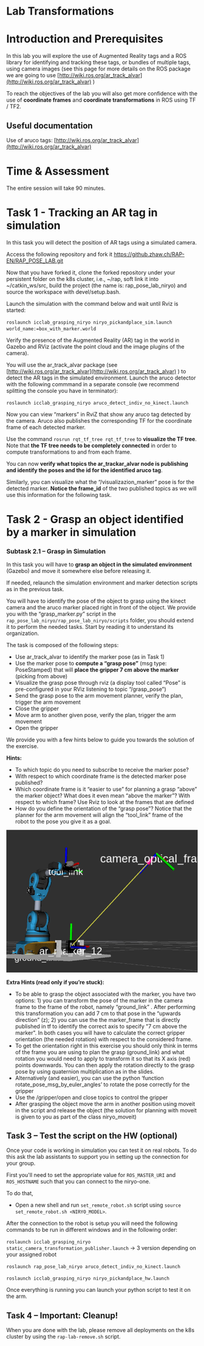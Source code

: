 # Lab Transformations				


# Introduction and Prerequisites

In this lab you will explore the use of Augmented Reality tags and a ROS library for identifying and tracking these tags, or bundles of multiple tags, using camera images (see this page for more details on the ROS package we are going to use [http://wiki.ros.org/ar_track_alvar](http://wiki.ros.org/ar_track_alvar) ) 

To reach the objectives of the lab you will also get more confidence with the use of **coordinate frames** and **coordinate transformations** in ROS using TF / TF2. 


## Useful documentation

Use of aruco tags: [http://wiki.ros.org/ar_track_alvar](http://wiki.ros.org/ar_track_alvar) 


# Time & Assessment

The entire session will take 90 minutes.


# Task 1 - Tracking an AR tag in simulation

In this task you will detect the position of AR tags using a simulated camera. 

Access the following repository and fork it https://github.zhaw.ch/RAP-EN/RAP_POSE_LAB.git

Now that you have forked it, clone the forked repository under your persistent folder on the k8s cluster, i.e., ~/rap, soft link it into ~/catkin_ws/src,  build the project (the name is: rap_pose_lab_niryo) and source the workspace with devel/setup.bash.

Launch the simulation with the command below and wait until Rviz is started:

 `roslaunch icclab_grasping_niryo niryo_pickandplace_sim.launch world_name:=box_with_marker.world`
 
Verify the presence of the Augmented Reality (AR) tag in the world in Gazebo and RViz (activate the point cloud and the image plugins of the camera). 

You will use the ar_track_alvar package (see [http://wiki.ros.org/ar_track_alvar](http://wiki.ros.org/ar_track_alvar) )  to detect the AR tags in the simulated environment. Launch the aruco detector with the following commmand in a separate console (we recommend splitting the console you have in terminator):

 `roslaunch icclab_grasping_niryo aruco_detect_indiv_no_kinect.launch`

Now you can view “markers” in RviZ that show any aruco tag detected by the camera. Aruco also publishes the corresponding TF for the coordinate frame of each detected marker.  

Use the command `rosrun rqt_tf_tree rqt_tf_tree` to **visualize the TF tree**. Note that **the TF tree needs to be completely connected** in order to compute transformations to and from each frame.

You can now **verify what topics the ar_trackar_alvar node is publishing and identify the poses and the id for the identified aruco tag**.

Similarly, you can visualize what the “/visualizazion_marker” pose is for the detected marker. **Notice the frame_id** of the two published topics as we will use this information for the following task. 


# Task 2 - Grasp an object identified by a marker in simulation


### Subtask 2.1 – Grasp in Simulation

In this task you will have to **grasp an object in the simulated environment** (Gazebo) and move it somewhere else before releasing it. 

If needed, relaunch the simulation environment and marker detection scripts as in the previous task.

You will have to identify the pose of the object to grasp using the kinect camera and the aruco marker placed right in front of the object. We provide you with the “grasp_marker.py”  script in the `rap_pose_lab_niryo/rap_pose_lab_niryo/scripts` folder, you should extend it to perform the needed tasks. Start by reading it to understand its organization.

The task is composed of the following steps:

* Use ar_track_alvar to identify the marker pose (as in Task 1)
* Use the marker pose to **compute a “grasp pose”** (msg type: PoseStamped) that will **place the gripper 7 cm above the marker** (picking from above)
* Visualize the grasp pose through rviz (a display tool called “Pose” is pre-configured in your RViz listening to topic “/grasp_pose”)
* Send the grasp pose to the arm movement planner, verify the plan, trigger the arm movement
* Close the gripper
* Move arm to another given pose, verify the plan, trigger the arm movement
* Open the gripper

We provide you with a few hints below to guide you towards the solution of the exercise.

**Hints:**

* To which topic do you need to subscribe to receive the marker pose?
* With respect to which coordinate frame is the detected marker pose published?
* Which coordinate frame is it “easier to use” for planning a grasp “above” the marker object? What does it even mean “above the marker”? With respect to which frame? Use Rviz to look at the frames that are defined
* How do you define the orientation of the “grasp pose”? Notice that the planner for the arm movement will align the “tool_link” frame of the robot to the pose you give it as a goal.

![alt_text](image1.png "image_tooltip")


**Extra Hints (read only if you’re stuck):**

* To be able to grasp the object associated with the marker, you have two options: 1) you can transform the pose of the marker in the camera frame to the frame of the robot, namely “ground_link” . After performing this transformation you can add 7 cm to that pose in the “upwards direction” (z); 2) you can use the the marker_frame that is directly published in tf to identify the correct axis to specify "7 cm above the marker". In both cases you will have to calculate the correct gripper orientation (the needed rotation) with respect to the considered frame.
* To get the orientation right in this exercise you should only think in terms of the frame you are using to plan the grasp (ground_link) and what rotation you would need to apply to transform it so that its X axis (red) points downwards. You can then apply the rotation directly to the grasp pose by using quaternion multiplication as in the slides.
* Alternatively (and easier), you can use the python ‘function rotate_pose_msg_by_euler_angles’ to rotate the pose correctly for the gripper 
* Use the /gripper/open and close topics to control the gripper
* After grasping the object move the arm in another position using moveit in the script and release the object (the solution for planning with moveit is given to you as part of the class niryo_moveit)

## Task 3 – Test the script on the HW (optional)

Once your code is working in simulation you can test it on real robots. To do this ask the lab assistants to support you in setting up the connection for your group.

First you'll need to set the appropriate value for `ROS_MASTER_URI` and `ROS_HOSTNAME` such that you can connect to the niryo-one.

To do that,

* Open a new shell and run `set_remote_robot.sh` script using `source set_remote_robot.sh <NIRYO_MODEL>`. 

After the connection to the robot is setup you will need the following commands to be run in different windows and in the following order:

`roslaunch icclab_grasping_niryo static_camera_transformation_publisher.launch` -> 3 version depending on your assigned robot

`roslaunch rap_pose_lab_niryo aruco_detect_indiv_no_kinect.launch`

`roslaunch icclab_grasping_niryo niryo_pickandplace_hw.launch`

Once everything is running you can launch your python script to test it on the arm.


## Task 4 – Important: Cleanup!

When you are done with the lab, please remove all deployments on the k8s cluster by using the `rap-lab-remove.sh` script.
